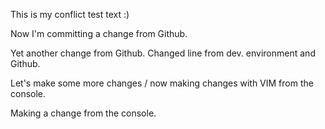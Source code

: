 This is my conflict test text :)

Now I'm committing a change from Github.

Yet another change from Github. Changed line from dev. environment and Github.

Let's make some more changes / now making changes with VIM from the console.

Making a change from the console.
